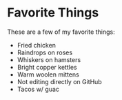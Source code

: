 # Favorite Things

These are a few of my favorite things:

- Fried chicken 
- Raindrops on roses
- Whiskers on hamsters
- Bright copper kettles
- Warm woolen mittens
- Not editing directly on GitHub
- Tacos w/ guac
